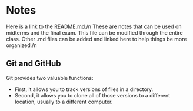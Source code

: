# Notes
Here is a link to the <a href="README.md">README.md</a>./n
These are notes that can be used on midterms and the final exam. This file can be modified through the entire class. Other .md files can be added and linked here to help things be more organized./n
## Git and GitHub
Git provides two valuable functions:
- First, it allows you to track versions of files in a directory. 
- Second, it allows you to clone all of those versions to a different location, usually to a different computer.